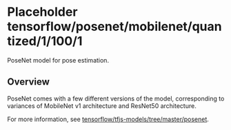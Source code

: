# Placeholder tensorflow/posenet/mobilenet/quantized/1/100/1
PoseNet model for pose estimation.

<!-- module-type: image-pose-detection -->
<!-- task: image-pose-detection -->

## Overview
PoseNet comes with a few different versions of the model, corresponding to
variances of MobileNet v1 architecture and ResNet50 architecture.

For more information, see
[tensorflow/tfjs-models/tree/master/posenet](https://github.com/tensorflow/tfjs-models/tree/master/posenet).
